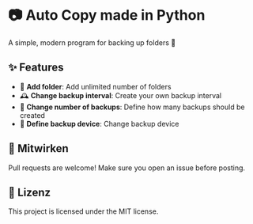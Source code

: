 # 📷 Auto Copy made in Python

A simple, modern program for backing up folders 🚀

## ✨ Features
- 📂 **Add folder**: Add unlimited number of folders
- 🕰️ **Change backup interval**: Create your own backup interval
- 🔄 **Change number of backups**: Define how many backups should be created
- 💾 **Define backup device**: Change backup device

## 🤝 Mitwirken
Pull requests are welcome! Make sure you open an issue before posting.

## 📜 Lizenz
This project is licensed under the MIT license.
